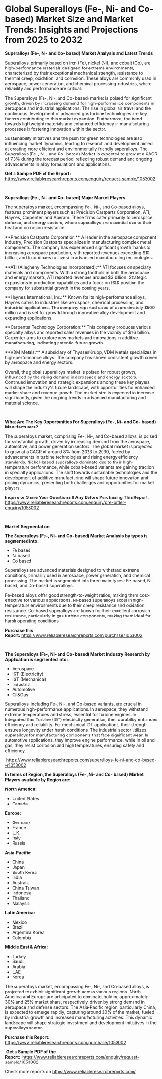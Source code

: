 <p><h1>Global Superalloys (Fe-, Ni- and Co- based) Market Size and Market Trends: Insights and Projections from 2025 to 2032</h1></p><p><strong>Superalloys (Fe-, Ni- and Co- based) Market Analysis and Latest Trends</strong></p>
<p><p>Superalloys, primarily based on iron (Fe), nickel (Ni), and cobalt (Co), are high-performance materials designed for extreme environments, characterized by their exceptional mechanical strength, resistance to thermal creep, oxidation, and corrosion. These alloys are commonly used in aerospace, power generation, and chemical processing industries, where reliability and performance are critical.</p><p>The Superalloys (Fe-, Ni-, and Co- based) market is poised for significant growth, driven by increasing demand for high-performance components in aerospace and industrial applications. The rise in global air travel and the continuous development of advanced gas turbine technologies are key factors contributing to this market expansion. Furthermore, the trend towards lightweight materials and enhanced efficiency in manufacturing processes is fostering innovation within the sector. </p><p>Sustainability initiatives and the push for green technologies are also influencing market dynamics, leading to research and development aimed at creating more efficient and environmentally friendly superalloys. The Superalloys (Fe-, Ni-, and Co- based) Market is expected to grow at a CAGR of 7.3% during the forecast period, reflecting robust demand and ongoing advancements in alloy formulations and applications.</p></p>
<p><strong>Get a Sample PDF of the Report:&nbsp;</strong> <a href="https://www.reliableresearchreports.com/enquiry/request-sample/1053002?utm_campaign=3057&utm_medium=2&utm_source=Github&utm_content=ia&utm_term=22032025&utm_id=superalloys-fe-ni-and-co-based">https://www.reliableresearchreports.com/enquiry/request-sample/1053002</a></p>
<p>&nbsp;</p>
<p><strong>Superalloys (Fe-, Ni- and Co- based) Major Market Players</strong></p>
<p><p>The superalloys market, encompassing Fe-, Ni-, and Co-based alloys, features prominent players such as Precision Castparts Corporation, ATI, Haynes, Carpenter, and Aperam. These firms cater primarily to aerospace, defense, and energy sectors, where superalloys are essential due to their heat and corrosion resistance.</p><p>**Precision Castparts Corporation:** A leader in the aerospace component industry, Precision Castparts specializes in manufacturing complex metal components. The company has experienced significant growth thanks to increasing aerospace production, with reported revenues exceeding $10 billion, and it continues to invest in advanced manufacturing technologies.</p><p>**ATI (Allegheny Technologies Incorporated):** ATI focuses on specialty materials and components. With a strong foothold in both the aerospace and energy markets, ATI reported revenues around $3 billion. Strategic expansions in production capabilities and a focus on R&D position the company for substantial growth in the coming years.</p><p>**Haynes International, Inc.:** Known for its high-performance alloys, Haynes caters to industries like aerospace, chemical processing, and industrial applications. The company reported sales of approximately $500 million and is set for growth through innovative alloy development and expanding applications.</p><p>**Carpenter Technology Corporation:** This company produces various specialty alloys and reported sales revenues in the vicinity of $1.6 billion. Carpenter aims to explore new markets and innovations in additive manufacturing, indicating potential future growth.</p><p>**VDM Metals:** A subsidiary of ThyssenKrupp, VDM Metals specializes in high-performance alloys. The company has shown consistent growth driven by aerospace and energy sectors.</p><p>Overall, the global superalloys market is poised for robust growth, influenced by the rising demand in aerospace and energy sectors. Continued innovation and strategic expansions among these key players will shape the industry's future landscape, with opportunities for enhanced market share and revenue growth. The market size is expected to increase significantly, given the ongoing trends in advanced manufacturing and material science.</p></p>
<p>&nbsp;</p>
<p><strong>What Are The Key Opportunities For Superalloys (Fe-, Ni- and Co- based) Manufacturers?</strong></p>
<p><p>The superalloys market, comprising Fe-, Ni-, and Co-based alloys, is poised for substantial growth, driven by increasing demand from the aerospace, automotive, and power generation sectors. The global market is projected to grow at a CAGR of around 8% from 2023 to 2030, fueled by advancements in turbine technologies and rising energy efficiency standards. Nickel-based superalloys dominate due to their high-temperature performance, while cobalt-based variants are gaining traction in specialty applications. The shift towards sustainable technologies and the development of additive manufacturing will shape future innovation and pricing dynamics, presenting both challenges and opportunities for market players.</p></p>
<p><strong>Inquire or Share Your Questions If Any Before Purchasing This Report:</strong> <a href="https://www.reliableresearchreports.com/enquiry/pre-order-enquiry/1053002?utm_campaign=3057&utm_medium=2&utm_source=Github&utm_content=ia&utm_term=22032025&utm_id=superalloys-fe-ni-and-co-based">https://www.reliableresearchreports.com/enquiry/pre-order-enquiry/1053002</a></p>
<p>&nbsp;</p>
<p><strong>Market Segmentation</strong></p>
<p><strong>The Superalloys (Fe-, Ni- and Co- based) Market Analysis by types is segmented into:</strong></p>
<p><ul><li>Fe based</li><li>Ni based</li><li>Co based</li></ul></p>
<p><p>Superalloys are advanced materials designed to withstand extreme conditions, primarily used in aerospace, power generation, and chemical processing. The market is segmented into three main types: Fe-based, Ni-based, and Co-based superalloys. </p><p>Fe-based alloys offer good strength-to-weight ratios, making them cost-effective for various applications. Ni-based superalloys excel in high-temperature environments due to their creep resistance and oxidation resistance. Co-based superalloys are known for their excellent corrosion resistance, particularly in gas turbine components, making them ideal for harsh operating conditions.</p></p>
<p><strong>Purchase this Report:&nbsp;</strong><a href="https://www.reliableresearchreports.com/purchase/1053002?utm_campaign=3057&utm_medium=2&utm_source=Github&utm_content=ia&utm_term=22032025&utm_id=superalloys-fe-ni-and-co-based">https://www.reliableresearchreports.com/purchase/1053002</a></p>
<p>&nbsp;</p>
<p><strong>The Superalloys (Fe-, Ni- and Co- based) Market Industry Research by Application is segmented into:</strong></p>
<p><ul><li>Aerospace</li><li>IGT (Electricity)</li><li>IGT (Mechanical)</li><li>Industrial</li><li>Automotive</li><li>Oil&Gas</li></ul></p>
<p><p>Superalloys, including Fe-, Ni-, and Co-based variants, are crucial in numerous high-performance applications. In aerospace, they withstand extreme temperatures and stress, essential for turbine engines. In Integrated Gas Turbine (IGT) electricity generation, their durability enhances efficiency and reliability. For mechanical IGT applications, their strength ensures longevity under harsh conditions. The industrial sector utilizes superalloys for manufacturing components that face significant wear. In automotive applications, they improve engine performance, while in oil and gas, they resist corrosion and high temperatures, ensuring safety and efficiency.</p></p>
<p><a href="https://www.reliableresearchreports.com/superalloys-fe-ni-and-co-based--r1053002?utm_campaign=3057&utm_medium=2&utm_source=Github&utm_content=ia&utm_term=22032025&utm_id=superalloys-fe-ni-and-co-based">&nbsp;https://www.reliableresearchreports.com/superalloys-fe-ni-and-co-based--r1053002</a></p>
<p><strong>In terms of Region, the Superalloys (Fe-, Ni- and Co- based) Market Players available by Region are:</strong></p>
<p>
    <p> <strong> North America: </strong>
        <ul>
            <li>United States</li>
            <li>Canada</li>
        </ul>
        </p> 
    <p> <strong> Europe: </strong>
        <ul>
            <li>Germany</li>
            <li>France</li>
            <li>U.K.</li>
            <li>Italy</li>
            <li>Russia</li>
        </ul>
        </p> 
    <p> <strong> Asia-Pacific: </strong>
        <ul>
            <li>China</li>
            <li>Japan</li>
            <li>South Korea</li>
            <li>India</li>
            <li>Australia</li>
            <li>China Taiwan</li>
            <li>Indonesia</li>
            <li>Thailand</li>
            <li>Malaysia</li>
        </ul>
        </p> 
    <p> <strong> Latin America: </strong>
        <ul>
            <li>Mexico</li>
            <li>Brazil</li>
            <li>Argentina Korea</li>
            <li>Colombia</li>
        </ul>
        </p> 
    <p> <strong> Middle East & Africa: </strong>
        <ul>
            <li>Turkey</li>
            <li>Saudi</li>
            <li>Arabia</li>
            <li>UAE</li>
            <li>Korea</li>
        </ul>
    </p>
    </p>
<p><p>The superalloys market, encompassing Fe-, Ni-, and Co-based alloys, is projected to exhibit significant growth across various regions. North America and Europe are anticipated to dominate, holding approximately 30% and 25% market share, respectively, driven by strong demand in aerospace and defense sectors. The Asia-Pacific region, particularly China, is expected to emerge rapidly, capturing around 20% of the market, fueled by industrial growth and increased manufacturing activities. This dynamic landscape will shape strategic investment and development initiatives in the superalloys sector.</p></p>
<p><strong>Purchase this Report: </strong><a href="https://www.reliableresearchreports.com/purchase/1053002?utm_campaign=3057&utm_medium=2&utm_source=Github&utm_content=ia&utm_term=22032025&utm_id=superalloys-fe-ni-and-co-based">https://www.reliableresearchreports.com/purchase/1053002</a></p>
<p>&nbsp;<strong>Get a Sample PDF of the Report:&nbsp;&nbsp;</strong><a href="https://www.reliableresearchreports.com/enquiry/request-sample/1053002?utm_campaign=3057&utm_medium=2&utm_source=Github&utm_content=ia&utm_term=22032025&utm_id=superalloys-fe-ni-and-co-based">https://www.reliableresearchreports.com/enquiry/request-sample/1053002</a></p>
<p><strong></strong></p>
<p>Check more reports on <a href="https://www.reliableresearchreports.com/?utm_campaign=3057&utm_medium=2&utm_source=Github&utm_content=ia&utm_term=22032025&utm_id=superalloys-fe-ni-and-co-based">https://www.reliableresearchreports.com/</a></p>